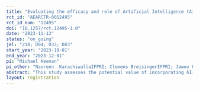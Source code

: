 ```yaml
---
title: "Evaluating the efficacy and role of Artificial Intelligence (AI) in policy making"
rct_id: "AEARCTR-0012495"
rct_id_num: "12495"
doi: "10.1257/rct.12495-1.0"
date: "2023-11-13"
status: "on_going"
jel: "Z18; D04; O33; D83"
start_year: "2023-10-01"
end_year: "2023-12-01"
pi: "Michael Keenan"
pi_other: "Naureen  KarachiwallaIFPRI; Clemens BreisingerIFPRI; Jawoo KooIFPRI; Christine MwangiIFPRI; MinAh KimIFPRI; Esther  WaruingiIFPRI"
abstract: "This study assesses the potential value of incorporating AI-powered chatbots like ChatGPT in the agrifood systems policymaking process. The study focuses on the International Food Policy Research Institute's (IFPRI) Country Strategy Support Programs (CSSPs) in the Global South across twelve study countries (Egypt, Ethiopia, Kenya, Rwanda, Ghana, Malawi, Nigeria, India, Sudan, Tajikistan, Uganda and Bangladesh). The study will assess the quality and perceptions of policy notes in the context of relevant issues for development, as determined by IFPRI’s participating country offices. The study seeks to answer three research questions; 1) For policymakers, policy analysts, and other stakeholders in low- and middle-income countries, how does the perceived quality of and intended engagement with policy notes differ between policy notes written entirely by researchers and policy notes written primarily by generative AI bots?;  2) To what extent does the disclosure of the use of AI in writing policy notes influence policymakers’, policy analysts’, and other stakeholders' perceived quality of and intended engagement with policy notes?; 3) What are policymakers', policy analysts', and other stakeholders' beliefs about others’ perceptions of quality and intended engagement with AI-generated and human-written policy notes? "
layout: registration
---
```


